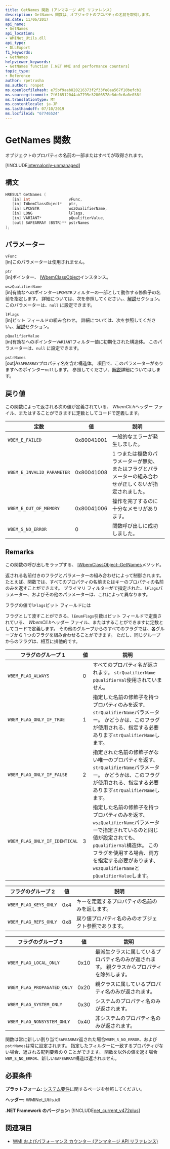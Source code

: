 ```yaml
---
title: GetNames 関数 (アンマネージ API リファレンス)
description: GetNames 関数は、オブジェクトのプロパティの名前を取得します。
ms.date: 11/06/2017
api_name:
- GetNames
api_location:
- WMINet_Utils.dll
api_type:
- DLLExport
f1_keywords:
- GetNames
helpviewer_keywords:
- GetNames function [.NET WMI and performance counters]
topic_type:
- Reference
author: rpetrusha
ms.author: ronpet
ms.openlocfilehash: e75bf9aab820216373f2f33fe8aa567f10befcb1
ms.sourcegitcommit: 7f616512044ab7795e32806578e8dc0c6a0e038f
ms.translationtype: MT
ms.contentlocale: ja-JP
ms.lasthandoff: 07/10/2019
ms.locfileid: "67746524"
---
```

# <a name="getnames-function"></a>GetNames 関数
オブジェクトのプロパティの名前の一部またはすべてが取得されます。 

[!INCLUDE[internalonly-unmanaged](../../../../includes/internalonly-unmanaged.md)]
    
## <a name="syntax"></a>構文  
  
```cpp  
HRESULT GetNames (
   [in] int                 vFunc, 
   [in] IWbemClassObject*   ptr, 
   [in] LPCWSTR             wszQualifierName,
   [in] LONG                lFlags,
   [in] VARIANT*            pQualifierValue,
   [out] SAFEARRAY (BSTR)** pstrNames
); 
```  

## <a name="parameters"></a>パラメーター

`vFunc`  
[in]このパラメーターは使用されません。

`ptr`  
[in]ポインター、 [IWbemClassObject](/windows/desktop/api/wbemcli/nn-wbemcli-iwbemclassobject)インスタンス。

`wszQualifierName`  
[in]有効なへのポインター`LPCWSTR`フィルターの一部として動作する修飾子の名前を指定します。 詳細については、次を参照してください。、[解説](#remarks)セクション。 このパラメーターは、`null` に設定できます。 

`lFlags`  
[in]ビット フィールドの組み合わせ。 詳細については、次を参照してください。、[解説](#remarks)セクション。

`pQualifierValue`   
[in]有効なへのポインター`VARIANT`フィルター値に初期化された構造体。 このパラメーターは、`null` に設定できます。 

`pstrNames`  
[out]A`SAFEARRAY`プロパティ名を含む構造体。 項目で、このパラメーターがありますへのポインター`null`します。 参照してください、[解説](#remarks)詳細についてはします。 

## <a name="return-value"></a>戻り値

この関数によって返される次の値が定義されている、 *WbemCli.h*ヘッダー ファイル、またはすることができますに定数としてコードで定義します。

|定数  |値  |説明  |
|---------|---------|---------|
|`WBEM_E_FAILED` | 0x80041001 | 一般的なエラーが発生しました。 |
|`WBEM_E_INVALID_PARAMETER` | 0x80041008 | 1 つまたは複数のパラメーターが無効、またはフラグとパラメーターの組み合わせが正しくないが指定されました。 |
|`WBEM_E_OUT_OF_MEMORY` | 0x80041006 | 操作を完了するのに十分なメモリがあります。 |
|`WBEM_S_NO_ERROR` | 0 | 関数呼び出しに成功しました。  |
  
## <a name="remarks"></a>Remarks

この関数の呼び出しをラップする、 [IWbemClassObject::GetNames](/windows/desktop/api/wbemcli/nf-wbemcli-iwbemclassobject-getnames)メソッド。

返される名前付きのフラグとパラメーターの組み合わせによって制御されます。 たとえば、関数では、すべてのプロパティの名前またはキーのプロパティの名前のみを返すことができます。  プライマリ フィルターがで指定された、`lFlags`パラメーター、およびその他のパラメーターは、これによって異なります。

フラグの値で`lFlags`ビット フィールドには

フラグとして渡すことができる、`lEnumFlags`引数はビット フィールドで定義されている、 *WbemCli.h*ヘッダー ファイル、またはすることができますに定数としてコードで定義します。  その他のグループからのすべてのフラグでは、各グループから 1 つのフラグを組み合わせることができます。 ただし、同じグループからのフラグは、相互に排他的です。 

| フラグのグループ 1 |値  |説明  |
|---------|---------|---------|
| `WBEM_FLAG_ALWAYS` | 0 | すべてのプロパティ名が返されます。 `strQualifierName` `pQualifierVal`使用されていません。 |
| `WBEM_FLAG_ONLY_IF_TRUE` | 1 | 指定した名前の修飾子を持つプロパティのみを返す、`strQualifierName`パラメーター。 かどうかは、このフラグが使用される、指定する必要あります`strQualifierName`します。 |
|`WBEM_FLAG_ONLY_IF_FALSE` | 2 |  指定された名前の修飾子がない唯一のプロパティを返す、`strQualifierName`パラメーター。 かどうかは、このフラグが使用される、指定する必要あります`strQualifierName`します。 |
|`WBEM_FLAG_ONLY_IF_IDENTICAL` | 3 | 指定した名前の修飾子を持つプロパティのみを返す、`wszQualifierName`パラメーターで指定されているのと同じ値が設定されても、`pQualifierVal`構造体。 このフラグを使用する場合、両方を指定する必要があります、`wszQualifierName`と`pQualifierValue`します。 |

| フラグのグループ 2 |値  |説明  |
|---------|---------|---------|
|`WBEM_FLAG_KEYS_ONLY` | 0x4 | キーを定義するプロパティの名前のみを返します。 |
|`WBEM_FLAG_REFS_ONLY` | 0x8 | 戻り値プロパティ名のみのオブジェクト参照であります。 |

| フラグのグループ 3 |値  |説明  |
|---------|---------|---------|
| `WBEM_FLAG_LOCAL_ONLY` | 0x10 | 最派生クラスに属しているプロパティ名のみが返されます。 親クラスからプロパティを除外します。 |
| `WBEM_FLAG_PROPAGATED_ONLY` |  0x20 | 親クラスに属しているプロパティ名のみが返されます。 |
|`WBEM_FLAG_SYSTEM_ONLY` | 0x30 | システムのプロパティ名のみが返されます。 |
|`WBEM_FLAG_NONSYSTEM_ONLY` | 0x40 | 非システムのプロパティ名のみが返されます。 |

関数は常に新しい割り当て`SAFEARRAY`返された場合`WBEM_S_NO_ERROR`、および`pstrNames`は常に設定されます。 指定したフィルターに一致するプロパティがない場合、返される配列要素の 0 ことができます。 関数を以外の値を返す場合`WBM_S_NO_ERROR`、新しい`SAFEARRAY`構造は返されません。
 
## <a name="requirements"></a>必要条件  
 **プラットフォーム:** [システム要件](../../../../docs/framework/get-started/system-requirements.md)に関するページを参照してください。  
  
 **ヘッダー:** WMINet_Utils.idl  
  
 **.NET Framework のバージョン:** [!INCLUDE[net_current_v472plus](../../../../includes/net-current-v472plus.md)]  
  
## <a name="see-also"></a>関連項目

- [WMI およびパフォーマンス カウンター (アンマネージ API リファレンス)](index.md)
